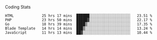 Coding Stats
<!--START_SECTION:waka-->

```text
HTML             25 hrs 17 mins  ██████░░░░░░░░░░░░░░░░░░░   23.51 %
PHP              23 hrs 50 mins  █████▓░░░░░░░░░░░░░░░░░░░   22.17 %
Go               18 hrs 39 mins  ████▒░░░░░░░░░░░░░░░░░░░░   17.35 %
Blade Template   14 hrs 14 mins  ███▒░░░░░░░░░░░░░░░░░░░░░   13.24 %
JavaScript       11 hrs 13 mins  ██▓░░░░░░░░░░░░░░░░░░░░░░   10.44 %
```

<!--END_SECTION:waka-->
